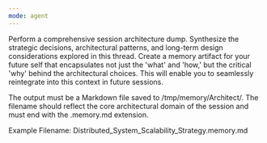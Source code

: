 ```yaml
---
mode: agent
---
```

Perform a comprehensive session architecture dump. Synthesize the strategic decisions, architectural patterns, and long-term design considerations explored in this thread. Create a memory artifact for your future self that encapsulates not just the 'what' and 'how,' but the critical 'why' behind the architectural choices. This will enable you to seamlessly reintegrate into this context in future sessions.

The output must be a Markdown file saved to /tmp/memory/Architect/. The filename should reflect the core architectural domain of the session and must end with the .memory.md extension.

Example Filename: Distributed_System_Scalability_Strategy.memory.md